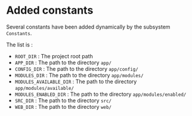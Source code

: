 # Added constants

Several constants have been added dynamically by the subsystem `Constants`.

The list is :
* `ROOT_DIR` : The project root path
* `APP_DIR` : The path to the directory `app/`
* `CONFIG_DIR` : The path to the directory `app/config/`
* `MODULES_DIR` : The path to the directory `app/modules/`
* `MODULES_AVAILABLE_DIR` : The path to the directory `app/modules/available/`
* `MODULES_ENABLED_DIR` : The path to the directory `app/modules/enabled/`
* `SRC_DIR` : The path to the directory `src/`
* `WEB_DIR` : The path to the directory `web/`
